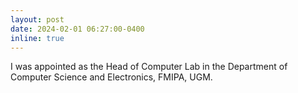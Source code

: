 ```yaml
---
layout: post
date: 2024-02-01 06:27:00-0400
inline: true
---
```


I was appointed as the Head of Computer Lab in the Department of Computer Science and Electronics, FMIPA, UGM.
